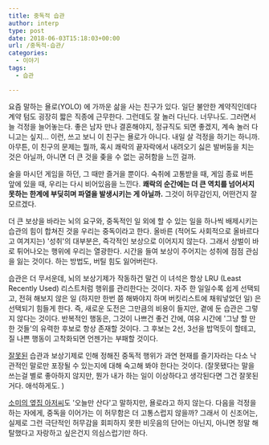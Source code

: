 ```yaml
---
title: 중독적 습관
author: interp
type: post
date: 2018-06-03T15:18:03+00:00
url: /중독적-습관/
categories:
  - 이야기
tags:
  - 습관

---
```

요즘 말하는 욜로(YOLO) 에 가까운 삶을 사는 친구가 있다. 일단 불안한 계약직인데다 계약 텀도 굉장히 짧은 직종에 근무한다. 그런데도 잘 놀러 다닌다. 너무나도. 그러면서 늘 걱정을 늘어놓는다. 좋은 남자 만나 결혼해야지, 정규직도 되면 좋겠지, 계속 놀러 다니고는 싶지&#8230; 이런, 쓰고 보니 이 친구는 욜로가 아니다. 내일 살 걱정을 하기는 하니까. 아무튼, 이 친구의 문제는 뭘까, 혹시 쾌락의 끝자락에서 내려오기 싫은 발버둥을 치는 것은 아닐까, 아니면 더 큰 것을 좆을 수 없는 공허함을 느낀 걸까.

술을 마시던 게임을 하던, 그 때만 즐거을 뿐이다. 숙취에 고통받을 때, 게임 종료 버튼 앞에 있을 때, 우리는 다시 비어있음을 느낀다. **쾌락의 순간에는 더 큰 역치를 넘어서지 못하는 한계에 부딪히며 파열을 발생시키는 게 아닐까.** 그것이 허무감인지, 어떤건지 잘 모르겠다.

더 큰 보상을 바라는 뇌의 요구와, 중독적인 일 외에 할 수 있는 일을 하나씩 배제시키는 습관의 힘이 합쳐진 것을 우리는 중독이라고 한다. 올바른 (적어도 사회적으로 올바르다고 여겨지는) '성취'의 대부분은, 즉각적인 보상으로 이어지지 않는다. 그래서 상벌이 바로 튀어나오는 행위에 우리는 열광한다. 시간을 들여 보상이 주어지는 성취에 점점 관심을 잃는 것이다. 하는 방법도, 버틸 힘도 잃어버린다.

습관은 더 무서운데, 뇌의 보상기제가 작동하건 말건 이 녀석은 항상 LRU (Least Recently Used) 리스트처럼 행위를 관리한다는 것이다. 자주 한 일일수록 쉽게 선택되고, 전혀 해보지 않은 일 (하지만 한번 쯤 해봐야지 하며 버킷리스트에 채워넣었던 일) 은 선택되기 힘들게 한다. 즉, 새로운 도전은 그만큼의 비용이 들지만, 곁에 둔 습관은 그렇지 않다는 것이다. 반복적인 행동은, 그것이 나쁘건 좋건 간에, 여유 시간에 '그냥 할 만한 것들'의 유력한 후보로 항상 존재할 것이다. 그 후보는 2선, 3선을 밥먹듯이 할테고, 질 나쁜 행동이 고착화되면 언젠가는 부패할 것이다.

<span style="text-decoration: underline;">잘못된</span> 습관과 보상기제로 인해 정해진 중독적 행위가 과연 현재를 즐기자라는 다소 낙관적인 말로만 포장될 수 있는지에 대해 숙고해 봐야 한다는 것이다. (잘못됐다는 말을 쓰는걸 별로 좋아하지 않지만, 뭔가 내가 하는 일이 이상하다고 생각된다면 그건 잘못된 거다. 애석하게도. )

[소미의 옆집 아저씨][1]도 '오늘만 산다'고 말하지만, 욜로라고 하지 않는다. 다음을 걱정을 하는 자에게, 중독을 이어가는 이 허무함은 더 고통스럽지 않을까? 그래서 이 신조어는, 실제로 그런 극단적인 허무감을 회피하지 못한 비웃음의 단어는 아닌지, 아니면 정말 해탈했다고 자랑하고 싶은건지 의심스럽기만 하다.

 [1]: https://movie.naver.com/movie/bi/mi/basic.nhn?code=71509